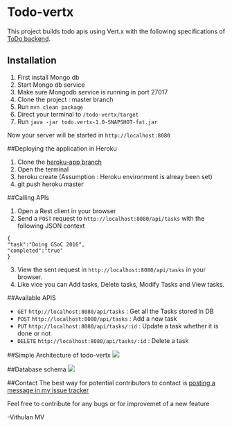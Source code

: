 # Todo-vertx
This project builds todo apis using Vert.x with the following specifications of [ToDo backend](http://todobackend.com/).

## Installation

1. First install Mongo db
2. Start Mongo db service
3. Make sure Mongodb service is running in port 27017
3. Clone the project : master branch
4. Run `mvn clean package`
5. Direct your terminal to `/todo-vertx/target`
6. Run `java -jar todo.vertx-1.0-SNAPSHOT-fat.jar`

Now your server will be started in `http://localhost:8080`

##Deploying the application in Heroku
1. Clone the [heroku-app branch](https://github.com/VIthulan/todo-vertx/tree/heroku-app)
2. Open the terminal 
3. heroku create (Assumption : Heroku environment is alreay been set) 
4. git push heroku master

##Calling APIs

1. Open a Rest client in your browser
2. Send a `POST` request to `http://localhost:8080/api/tasks` with the following JSON context
```
{
"task":"Doing GSoC 2016",
"completed":"true"
}
```
3. View the sent request in `http://localhost:8080/api/tasks` in your browser.
4. Like vice you can Add tasks, Delete tasks, Modify Tasks and View tasks.

##Available APIS
* `GET` `http://localhost:8080/api/tasks` : Get all the Tasks stored in DB
* `POST` `http://localhost:8080/api/tasks` : Add a new task
* `PUT` `http://localhost:8080/api/tasks/:id` : Update a task whether it is done or not
* `DELETE` `http://localhost:8080/api/tasks/:id` : Delete a task

##Simple Architecture of todo-vertx
<img src = "http://i68.tinypic.com/303er5x.png">

##Database schema
<img src = "http://i67.tinypic.com/1yoen5.png">

##Contact 
The best way for potential contributors to contact is [posting a message in my issue tracker](https://github.com/VIthulan/todo-vertx/issues/new) 

Feel free to contribute for any bugs or for improvemet of a new feature

-Vithulan MV
